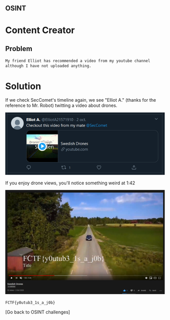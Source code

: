 ## OSINT

# Content Creator

## Problem

```
My friend Elliot has recommended a video from my youtube channel although I have not uploaded anything.
```

# Solution

If we check SecComet's timeline again, we see "Elliot A." (thanks for the reference to Mr. Robot) twitting a video about drones. 

![1](../images/content_creator_1.png)

If you enjoy drone views, you'll notice something weird at 1:42

![1](../images/content_creator_2.png)

`FCTF{y0utub3_1s_a_j0b}`

[Go back to OSINT challenges]
